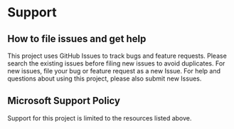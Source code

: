 # Support

## How to file issues and get help  

This project uses GitHub Issues to track bugs and feature requests. Please search the existing 
issues before filing new issues to avoid duplicates.  For new issues, file your bug or 
feature request as a new Issue. For help and questions about using this project, please 
also submit new Issues.

## Microsoft Support Policy  

Support for this project is limited to the resources listed above.
